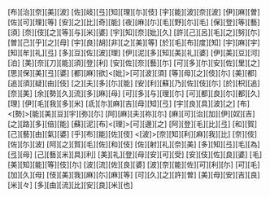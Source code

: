 [布][治][奈][美][波] [佐][岐][弖][知][理][尓][伎] [宇][能][波][奈][波] [伊][麻][曽][佐][可][理][等] [安][之][比][奇][能] [夜][麻][尓][毛][野][尓][毛] [保][登][等][藝][須] [奈][伎][之][等][与][米][婆] [宇][知][奈][妣][久] [許][己][呂][毛][之][努][尓] [曽][己][乎][之][母] [宇][良][胡][非][之][美][等] [於][毛][布][度][知] [宇][麻][宇][知][牟][礼][弖] [多][豆][佐][波][理] [伊][泥][多][知][美][礼][婆] [伊][美][豆][河][泊] [美][奈][刀][能][須][登][利] [安][佐][奈][藝][尓] [可][多][尓][安][佐][里][之] [思][保][美][弖][婆] [都][麻][欲]<[妣]>[可][波][須] [等][母][之][伎][尓] [美][都][追][須][疑][由][伎] [之][夫][多][尓][能] [安][利][蘇][乃][佐][伎][尓] [於][枳][追][奈][美] [余][勢][久][流][多][麻][母] [可][多][与][理][尓] [可][都][良][尓][都][久][理] [伊][毛][我][多][米] [氐][尓][麻][吉][母][知][弖] [宇][良][具][波][之] [布]<[勢]>[能][美][豆][宇][弥][尓] [阿][麻][夫][祢][尓] [麻][可][治][加][伊][奴][吉] [之][路][多][倍][能] [蘇][泥][布]<[理]>[可][邊][之] [阿][登][毛][比][弖] [和][賀][己][藝][由][氣][婆] [乎][布][能][佐][伎] <[波]>[奈][知][利][麻][我][比] [奈][伎][佐][尓][波] [阿][之][賀][毛][佐][和][伎] [佐][射][礼][奈][美] [多][知][弖][毛][為][弖][母] [己][藝][米][具][利] [美][礼][登][母][安][可][受] [安][伎][佐][良][婆] [毛][美][知][能][等][伎][尓] [波][流][佐][良][婆] [波][奈][能][佐][可][利][尓] [可][毛][加][久][母] [伎][美][我][麻][尓][麻][等] [可][久][之][許][曽] [美][母][安][吉][良][米][々] [多][由][流][比][安][良][米][也]
